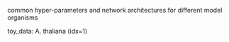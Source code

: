 
common hyper-parameters and network architectures for different model organisms

toy_data: A. thaliana (idx=1)
